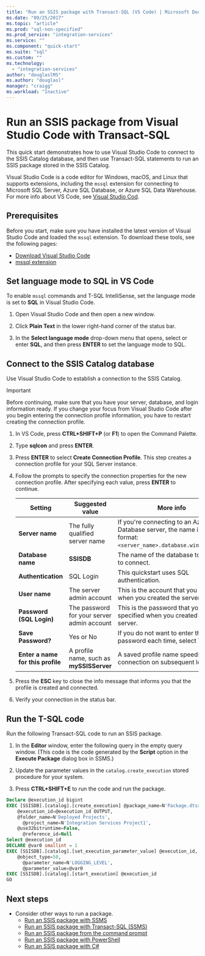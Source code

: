 ```yaml
---
title: "Run an SSIS package with Transact-SQL (VS Code) | Microsoft Docs"
ms.date: "09/25/2017"
ms.topic: "article"
ms.prod: "sql-non-specified"
ms.prod_service: "integration-services"
ms.service: ""
ms.component: "quick-start"
ms.suite: "sql"
ms.custom: ""
ms.technology: 
  - "integration-services"
author: "douglaslMS"
ms.author: "douglasl"
manager: "craigg"
ms.workload: "Inactive"
---
```

# Run an SSIS package from Visual Studio Code with Transact-SQL
This quick start demonstrates how to use Visual Studio Code to connect to the SSIS Catalog database, and then use Transact-SQL statements to run an SSIS package stored in the SSIS Catalog.

Visual Studio Code is a code editor for Windows, macOS, and Linux that supports extensions, including the `mssql` extension for connecting to Microsoft SQL Server, Azure SQL Database, or Azure SQL Data Warehouse. For more info about VS Code, see [Visual Studio Cod](https://code.visualstudio.com/).

## Prerequisites

Before you start, make sure you have installed the latest version of Visual Studio Code and loaded the `mssql` extension. To download these tools, see the following pages:
-   [Download Visual Studio Code](https://code.visualstudio.com/Download)
-   [mssql extension](https://marketplace.visualstudio.com/items?itemName=ms-mssql.mssql)

## Set language mode to SQL in VS Code

To enable `mssql` commands and T-SQL IntelliSense, set the language mode is set to **SQL** in Visual Studio Code.

1. Open Visual Studio Code and then open a new window. 

2. Click **Plain Text** in the lower right-hand corner of the status bar.

3. In the **Select language mode** drop-down menu that opens, select or enter **SQL**, and then press **ENTER** to set the language mode to SQL. 

## Connect to the SSIS Catalog database

Use Visual Studio Code to establish a connection to the SSIS Catalog.

> [!IMPORTANT]
> Before continuing, make sure that you have your server, database, and login information ready. If you change your focus from Visual Studio Code after you begin entering the connection profile information, you have to restart creating the connection profile.

1. In VS Code, press **CTRL+SHIFT+P** (or **F1**) to open the Command Palette.

2. Type **sqlcon** and press **ENTER**.

3. Press **ENTER** to select **Create Connection Profile**. This step creates a connection profile for your SQL Server instance.

4. Follow the prompts to specify the connection properties for the new connection profile. After specifying each value, press **ENTER** to continue. 

   | Setting       | Suggested value | More info |
   | ------------ | ------------------ | ------------------------------------------------- | 
   | **Server name** | The fully qualified server name | If you're connecting to an Azure SQL Database server, the name is in this format: `<server_name>.database.windows.net`. |
   | **Database name** | **SSISDB** | The name of the database to which to connect. |
   | **Authentication** | SQL Login| This quickstart uses SQL authentication. |
   | **User name** | The server admin account | This is the account that you specified when you created the server. |
   | **Password (SQL Login)** | The password for your server admin account | This is the password that you specified when you created the server. |
   | **Save Password?** | Yes or No | If you do not want to enter the password each time, select Yes. |
   | **Enter a name for this profile** | A profile name, such as **mySSISServer** | A saved profile name speeds your connection on subsequent logins. | 

5. Press the **ESC** key to close the info message that informs you that the profile is created and connected.

6. Verify your connection in the status bar.

## Run the T-SQL code
Run the following Transact-SQL code to run an SSIS package.

1. In the **Editor** window, enter the following query in the empty query window. (This code is the code generated by the **Script** option in the **Execute Package** dialog box in SSMS.)

2. Update the parameter values in the `catalog.create_execution` stored procedure for your system.

3. Press **CTRL+SHIFT+E** to run the code and run the package.

```sql
Declare @execution_id bigint
EXEC [SSISDB].[catalog].[create_execution] @package_name=N'Package.dtsx',
    @execution_id=@execution_id OUTPUT,
    @folder_name=N'Deployed Projects',
	  @project_name=N'Integration Services Project1',
  	@use32bitruntime=False,
	  @reference_id=Null
Select @execution_id
DECLARE @var0 smallint = 1
EXEC [SSISDB].[catalog].[set_execution_parameter_value] @execution_id,
    @object_type=50,
	  @parameter_name=N'LOGGING_LEVEL',
	  @parameter_value=@var0
EXEC [SSISDB].[catalog].[start_execution] @execution_id
GO
```

## Next steps
- Consider other ways to run a package.
    - [Run an SSIS package with SSMS](./ssis-quickstart-run-ssms.md)
    - [Run an SSIS package with Transact-SQL (SSMS)](./ssis-quickstart-run-tsql-ssms.md)
    - [Run an SSIS package from the command prompt](./ssis-quickstart-run-cmdline.md)
    - [Run an SSIS package with PowerShell](ssis-quickstart-run-powershell.md)
    - [Run an SSIS package with C#](./ssis-quickstart-run-dotnet.md) 
